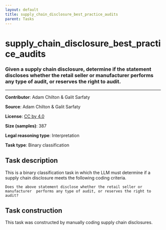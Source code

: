 ```yaml
---
layout: default
title: supply_chain_disclosure_best_practice_audits
parent: Tasks
---
```

# supply_chain_disclosure_best_practice_audits

### Given a supply chain disclosure, determine if the statement discloses whether the retail seller or manufacturer performs any type of audit, or reserves the right to audit.
---

**Contributor**: Adam Chilton & Galit Sarfaty

**Source**: Adam Chilton & Galit Sarfaty

**License**: [CC by 4.0](https://creativecommons.org/licenses/by/4.0/)

**Size (samples)**: 387

**Legal reasoning type**: Interpretation

**Task type**: Binary classification

## Task description

This is a binary classification task in which the LLM must determine if a supply chain disclosure meets the following coding criteria.

```text
Does the above statement disclose whether the retail seller or manufacturer  performs any type of audit, or reserves the right to audit?
```

## Task construction

This task was constructed by manually coding supply chain disclosures.

